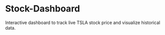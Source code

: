 # Stock-Dashboard
Interactive dashboard to track live TSLA stock price and visualize historical data.
